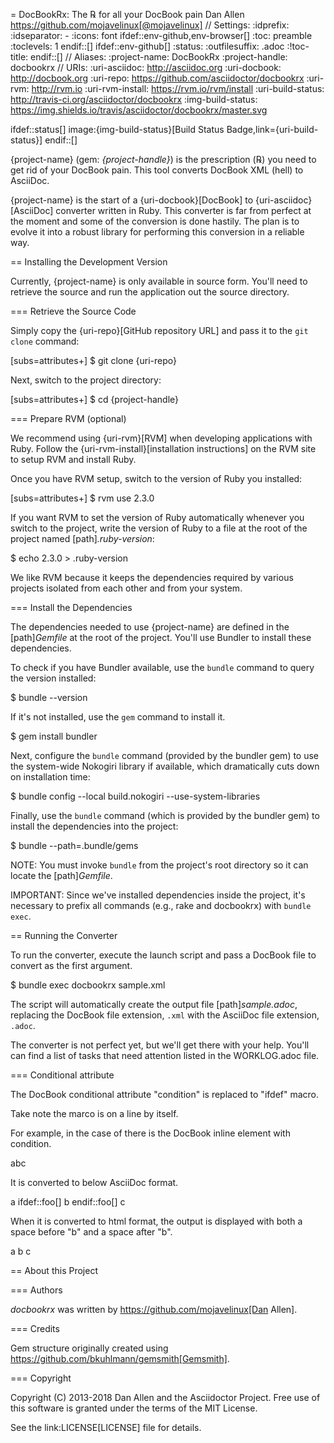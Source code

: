 = DocBookRx: The ℞ for all your DocBook pain
Dan Allen <https://github.com/mojavelinux[@mojavelinux]>
// Settings:
:idprefix:
:idseparator: -
:icons: font
ifdef::env-github,env-browser[]
:toc: preamble
:toclevels: 1
endif::[]
ifdef::env-github[]
:status:
:outfilesuffix: .adoc
:!toc-title:
endif::[]
// Aliases:
:project-name: DocBookRx
:project-handle: docbookrx
// URIs:
:uri-asciidoc: http://asciidoc.org
:uri-docbook: http://docbook.org
:uri-repo: https://github.com/asciidoctor/docbookrx
:uri-rvm: http://rvm.io
:uri-rvm-install: https://rvm.io/rvm/install
:uri-build-status: http://travis-ci.org/asciidoctor/docbookrx
:img-build-status: https://img.shields.io/travis/asciidoctor/docbookrx/master.svg

ifdef::status[]
image:{img-build-status}[Build Status Badge,link={uri-build-status}]
endif::[]

{project-name} (gem: *{project-handle}*) is the prescription (℞) you need to get rid of your DocBook pain.
This tool converts DocBook XML (hell) to AsciiDoc.

{project-name} is the start of a {uri-docbook}[DocBook] to {uri-asciidoc}[AsciiDoc] converter written in Ruby.
This converter is far from perfect at the moment and some of the conversion is done hastily.
The plan is to evolve it into a robust library for performing this conversion in a reliable way.

== Installing the Development Version

Currently, {project-name} is only available in source form.
You'll need to retrieve the source and run the application out the source directory.

=== Retrieve the Source Code

Simply copy the {uri-repo}[GitHub repository URL] and pass it to the `git clone` command:

[subs=attributes+]
 $ git clone {uri-repo}

Next, switch to the project directory:

[subs=attributes+]
 $ cd {project-handle}

=== Prepare RVM (optional)

We recommend using {uri-rvm}[RVM] when developing applications with Ruby.
Follow the {uri-rvm-install}[installation instructions] on the RVM site to setup RVM and install Ruby.

Once you have RVM setup, switch to the version of Ruby you installed:

[subs=attributes+]
 $ rvm use 2.3.0

If you want RVM to set the version of Ruby automatically whenever you switch to the project, write the version of Ruby to a file at the root of the project named [path]_.ruby-version_:

 $ echo 2.3.0 > .ruby-version

We like RVM because it keeps the dependencies required by various projects isolated from each other and from your system.

=== Install the Dependencies

The dependencies needed to use {project-name} are defined in the [path]_Gemfile_ at the root of the project.
You'll use Bundler to install these dependencies.

To check if you have Bundler available, use the `bundle` command to query the version installed:

 $ bundle --version

If it's not installed, use the `gem` command to install it.

 $ gem install bundler

Next, configure the `bundle` command (provided by the bundler gem) to use the system-wide Nokogiri library if available, which dramatically cuts down on installation time:

 $ bundle config --local build.nokogiri --use-system-libraries

Finally, use the `bundle` command (which is provided by the bundler gem) to install the dependencies into the project:

 $ bundle --path=.bundle/gems

NOTE: You must invoke `bundle` from the project's root directory so it can locate the [path]_Gemfile_.

IMPORTANT: Since we've installed dependencies inside the project, it's necessary to prefix all commands (e.g., rake and docbookrx) with `bundle exec`.

== Running the Converter

To run the converter, execute the launch script and pass a DocBook file to convert as the first argument.

 $ bundle exec docbookrx sample.xml

The script will automatically create the output file [path]_sample.adoc_, replacing the DocBook file extension, `.xml` with the AsciiDoc file extension, `.adoc`.

The converter is not perfect yet, but we'll get there with your help.
You'll can find a list of tasks that need attention listed in the WORKLOG.adoc file.

=== Conditional attribute

The DocBook conditional attribute "condition" is replaced to "ifdef" macro.

Take note the marco is on a line by itself.

For example, in the case of there is the DocBook inline element with condition.

 a<phrase condition="foo">b</phrase>c

It is converted to below AsciiDoc format.

 a
 ifdef::foo[]
 b
 endif::foo[]
 c

When it is converted to html format, the output is displayed with both a space before "b" and a space after "b".

 a b c

== About this Project

=== Authors

*docbookrx* was written by https://github.com/mojavelinux[Dan Allen].

=== Credits

Gem structure originally created using https://github.com/bkuhlmann/gemsmith[Gemsmith].

=== Copyright

Copyright (C) 2013-2018 Dan Allen and the Asciidoctor Project.
Free use of this software is granted under the terms of the MIT License.

See the link:LICENSE[LICENSE] file for details.
